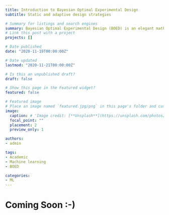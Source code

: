 ```yaml
---
title: Introduction to Bayesian Optimal Experimental Design
subtitle: Static and adaptive design strategies

# Summary for listings and search engines
summary: Bayesian Optimal Experimental Design (BOED) is an elegant mathematical framework that enables us to design experiments optimally. This introductory post describes the BOED framework and the computational challenges associated with deploying it in applications.
# Link this post with a project
projects: []

# Date published
date: "2020-11-19T00:00:00Z"

# Date updated
lastmod: "2020-11-21T00:00:00Z"

# Is this an unpublished draft?
draft: false

# Show this page in the Featured widget?
featured: false

# Featured image
# Place an image named `featured.jpg/png` in this page's folder and customize its options here.
image:
  caption: # 'Image credit: [**Unsplash**](https://unsplash.com/photos/CpkOjOcXdUY)'
  focal_point: ""
  placement: 2
  preview_only: 1

authors:
- admin

tags:
- Academic
- Machine learning
- BOED

categories:
- ML
---
```


# Coming Soon :-)



<!-- ## Information gain

{{< figure library="true" src="information_gain.png" title="Amount of information contained in an experiment is quantified as the reduction in entropy from the prior to the posterior distribution of the parameter $\theta$." numbered="true">}} -->
